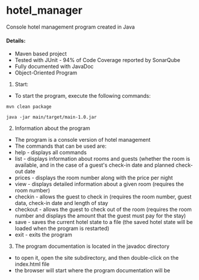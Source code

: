 # hotel_manager
Console hotel management program created in Java

#### Details:
- Maven based project
- Tested with JUnit - 94% of Code Coverage reported by SonarQube
- Fully documented with JavaDoc
- Object-Oriented Program


1. Start:
- To start the program, execute the following commands:

```shell
mvn clean package
```
```shell
java -jar main/target/main-1.0.jar
```




2. Information about the program
- The program is a console version of hotel management
- The commands that can be used are:
- help - displays all commands
- list - displays information about rooms and guests (whether the room is available, and in the case of a guest's
check-in date and planned check-out date
- prices - displays the room number along with the price per night
- view - displays detailed information about a given room (requires the room number)
- checkin - allows the guest to check in (requires the room number, guest data, check-in date and
length of stay
- checkout - allows the guest to check out of the room (requires the room number and
displays the amount that the guest must pay for the stay)
- save - saves the current hotel state to a file (the saved hotel state will be loaded when
the program is restarted)
- exit - exits the program

3. The program documentation is located in the javadoc directory
- to open it, open the site subdirectory, and then double-click on the index.html file
- the browser will start where the program documentation will be